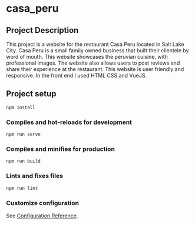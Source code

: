 # casa_peru

## Project Description
This project is a website for the restaurant Casa Peru located in Salt Lake City. Casa Peru is a small family owned business that built their clientele by word of mouth. This website showcases the peruvian cuisine, with professional images. The website also allows users to post reviews and share their experience at the restaurant. This website is user friendly and responsive. In the front end I used HTML CSS and VueJS. 

## Project setup
```
npm install
```

### Compiles and hot-reloads for development
```
npm run serve
```

### Compiles and minifies for production
```
npm run build
```

### Lints and fixes files
```
npm run lint
```

### Customize configuration
See [Configuration Reference](https://cli.vuejs.org/config/).
